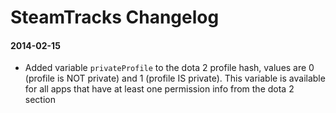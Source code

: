 SteamTracks Changelog
===========

#### 2014-02-15

- Added variable `privateProfile` to the dota 2 profile hash, values are 0 (profile is NOT private) and 1 (profile IS private). This variable is available for all apps that have at least one permission info from the dota 2 section
